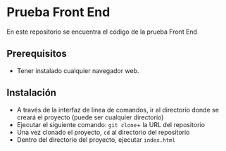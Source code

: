 # Prueba Front End
En este repositorio se encuentra el código de la prueba Front End

## Prerequisitos
* Tener instalado cualquier navegador web.


## Instalación
* A través de la interfaz de línea de comandos, ir al directorio donde se creará el proyecto (puede ser cualquier directorio)
* Ejecutar el siguiente comando: `git clone`+ la URL del repositorio
* Una vez clonado el proyecto, `cd` al directorio del repositorio
* Dentro del directorio del proyecto, ejecutar `index.html`
